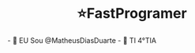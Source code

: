 <h1 align="center">⭐FastProgramer</h1>
- 👋 EU Sou @MatheusDiasDuarte
- 👀 TI 4°TIA
<!---
![Badge em Desenvolvimento](http://img.shields.io/static/v1?label=STATUS&message=EM%20DESENVOLVIMENTO&color=RED&style=for-the-badge)
MatheusDiasDuarte/MatheusDiasDuarte is a ✨ special ✨ repository because its `README.md` (this file) appears on your GitHub profile.
You can click the Preview link to take a look at your changes.
--->
